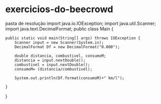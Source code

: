 # exercicios-do-beecrowd
pasta de resolução 
import java.io.IOException;
import java.util.Scanner;
import java.text.DecimalFormat;
public class Main {
 
    public static void main(String[] args) throws IOException {
 		Scanner input = new Scanner(System.in);
		DecimalFormat Df = new DecimalFormat("0.000");
		
		double distancia, combustivel, consumoM;
		distancia = input.nextDouble();
		combustivel = input.nextDouble();
		consumoM= (distancia/combustivel);
		
		System.out.println(Df.format(consumoM)+" km/l");

	}

}
